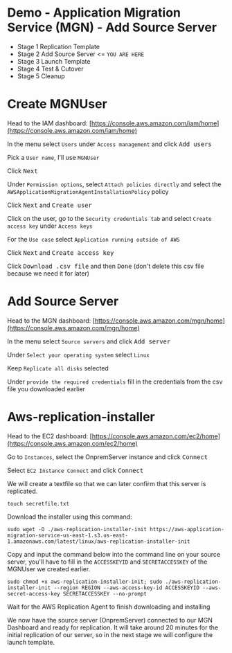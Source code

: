 # Demo - Application Migration Service (MGN) - Add Source Server

- Stage 1 Replication Template
- Stage 2 Add Source Server <= `YOU ARE HERE`
- Stage 3 Launch Template
- Stage 4 Test & Cutover
- Stage 5 Cleanup

# Create MGNUser

Head to the IAM dashboard: [https://console.aws.amazon.com/iam/home](https://console.aws.amazon.com/iam/home)

In the menu select `Users` under `Access management` and click <kbd>Add users</kbd>

Pick a `User name`, I'll use `MGNUser`

Click <kbd>Next</kbd>

Under `Permission options`, select `Attach policies directly` and select the `AWSApplicationMigrationAgentInstallationPolicy` policy

Click <kbd>Next</kbd> and <kbd>Create user</kbd>

Click on the user, go to the `Security credentials tab` and select `Create access key` under `Access keys`

For the `Use case` select `Application running outside of AWS`

Click <kbd>Next</kbd> and <kbd>Create access key</kbd>

Click <kbd>Download .csv file</kbd> and then <kbd>Done</kbd> (don't delete this csv file because we need it for later)


# Add Source Server

Head to the MGN dashboard: [https://console.aws.amazon.com/mgn/home](https://console.aws.amazon.com/mgn/home) 

In the menu select `Source servers` and click <kbd>Add server</kbd>

Under `Select your operating system` select `Linux`

Keep `Replicate all disks` selected

Under `provide the required credentials` fill in the credentials from the csv file you downloaded earlier

# Aws-replication-installer

Head to the EC2 dashboard: [https://console.aws.amazon.com/ec2/home](https://console.aws.amazon.com/ec2/home)
 
Go to `Instances`, select the OnpremServer instance and click <kbd>Connect</kbd>

Select `EC2 Instance Connect` and click <kbd>Connect</kbd>

We will create a textfile so that we can later confirm that this server is replicated.
```
touch secretfile.txt
```

Download the installer using this command:
```
sudo wget -O ./aws-replication-installer-init https://aws-application-migration-service-us-east-1.s3.us-east-1.amazonaws.com/latest/linux/aws-replication-installer-init
```

Copy and input the command below into the command line on your source server, you'll have to fill in the `ACCESSKEYID` and `SECRETACCESSKEY` of the MGNUser we created earlier.
```
sudo chmod +x aws-replication-installer-init; sudo ./aws-replication-installer-init --region REGION --aws-access-key-id ACCESSKEYID --aws-secret-access-key SECRETACCESSKEY --no-prompt
```

Wait for the AWS Replication Agent to finish downloading and installing

We now have the source server (OnpremServer) connected to our MGN Dashboard and ready for replication. It will take around 20 minutes for the initial replication of our server, so in the next stage we will configure the launch template. 